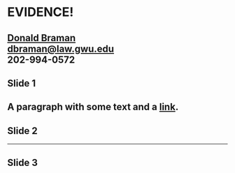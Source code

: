 
# EVIDENCE!  
[Donald Braman](https://github.com/donaldbraman/markdown-cv)  
dbraman@law.gwu.edu  
202-994-0572  
---  



## Slide 1
A paragraph with some text and a [link](https://hakim.se).
---  



## Slide 2
---  



## Slide 3

